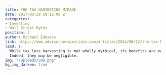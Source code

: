 ```yaml
---
title: THE TAX HARVESTING MIRAGE
date: 2017-03-29 10:12:00 Z
categories:
- Investing
- Wall Street Myths
position: 2
author: Michael Edesess
link: https://www.advisorperspectives.com/articles/2014/08/12/the-tax-harvesting-mirage
lead: |-
  While tax loss harvesting is not wholly mythical, its benefits are vastly overstated.
  Indeed, they may be negligible.
img: "/uploads/500.png"
bg_img_darken: true
---
```


